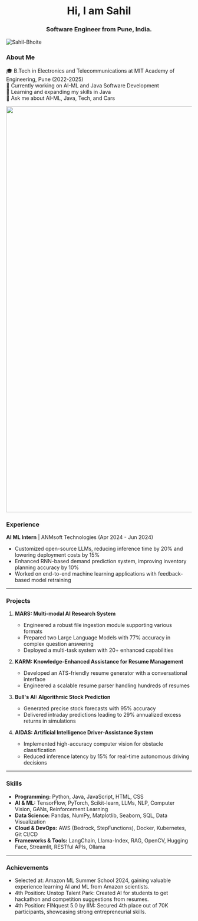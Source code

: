 <h1 align="center"> Hi, I am Sahil </h1>
<h3 align="center">Software Engineer from Pune, India.</h3>

<p align="left">
  <img src="https://komarev.com/ghpvc/?username=Sahil-Bhoite&label=Profile%20views&color=0e75b6&style=flat" alt="Sahil-Bhoite" />
</p>

### About Me

🎓 B.Tech in Electronics and Telecommunications at MIT Academy of Engineering, Pune (2022-2025)  
🔭 Currently working on AI-ML and Java Software Development  
🌱 Learning and expanding my skills in Java  
💬 Ask me about AI-ML, Java, Tech, and Cars  
</p>

<p align="center">
  <img src="https://i.redd.it/n8agw6z2smyb1.gif" width="1100">
</p>

### Experience

**AI ML Intern** | ANMsoft Technologies (Apr 2024 - Jun 2024)
- Customized open-source LLMs, reducing inference time by 20% and lowering deployment costs by 15%
- Enhanced RNN-based demand prediction system, improving inventory planning accuracy by 10%
- Worked on end-to-end machine learning applications with feedback-based model retraining

---

### Projects

1. **MARS: Multi-modal AI Research System**
   - Engineered a robust file ingestion module supporting various formats
   - Prepared two Large Language Models with 77% accuracy in complex question answering
   - Deployed a multi-task system with 20+ enhanced capabilities

2. **KARM: Knowledge-Enhanced Assistance for Resume Management**
   - Developed an ATS-friendly resume generator with a conversational interface
   - Engineered a scalable resume parser handling hundreds of resumes

3. **Bull's AI: Algorithmic Stock Prediction**
   - Generated precise stock forecasts with 95% accuracy
   - Delivered intraday predictions leading to 29% annualized excess returns in simulations

4. **AIDAS: Artificial Intelligence Driver-Assistance System**
   - Implemented high-accuracy computer vision for obstacle classification
   - Reduced inference latency by 15% for real-time autonomous driving decisions

---

### Skills

- **Programming:** Python, Java, JavaScript, HTML, CSS
- **AI & ML:** TensorFlow, PyTorch, Scikit-learn, LLMs, NLP, Computer Vision, GANs, Reinforcement Learning
- **Data Science:** Pandas, NumPy, Matplotlib, Seaborn, SQL, Data Visualization
- **Cloud & DevOps:** AWS (Bedrock, StepFunctions), Docker, Kubernetes, Git CI/CD
- **Frameworks & Tools:** LangChain, Llama-Index, RAG, OpenCV, Hugging Face, Streamlit, RESTful APIs, Ollama

---

### Achievements

- Selected at: Amazon ML Summer School 2024, gaining valuable experience learning AI and ML from Amazon scientists.
- 4th Position: Unstop Talent Park: Created AI for students to get hackathon and competition suggestions from resumes.
- 4th Position: FINquest 5.0 by IIM: Secured 4th place out of 70K participants, showcasing strong entrepreneurial skills.
